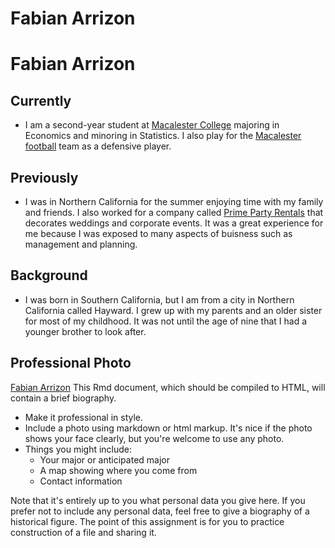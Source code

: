 Fabian Arrizon 
========================

Fabian Arrizon 
========================================================

## Currently

* I am a second-year student at [Macalester College](www.macalester.edu) majoring in Economics and minoring in Statistics. I also play for the [Macalester football](http://athletics.macalester.edu/index.aspx?path=football&tab=football2) team as a defensive player.   

## Previously 

* I was in Northern California for the summer enjoying time with my family and friends. I also worked for a company called [Prime Party Rentals](http://www.primepartyrentals.com/) that decorates weddings and corporate events. It was a great experience for me because I was exposed to many aspects of buisness such as management and planning. 

## Background 

* I was born in Southern California, but I am from a city in Northern California called Hayward. I grew up with my parents and an older sister for most of my childhood. It was not until the age of nine that I had a younger brother to look after. 


## Professional Photo 


[Fabian Arrizon](http://athletics.macalester.edu/images/2013/9/2/fabian_arrizon_13_crop.jpg)
This Rmd document, which should be compiled to HTML, will contain a brief biography.  

* Make it professional in style.
* Include a photo using markdown or html markup.  It's nice if the photo shows your face clearly, but you're welcome to use any photo.
* Things you might include:
    * Your major or anticipated major
    * A map showing where you come from
    * Contact information
    
Note that it's entirely up to you what personal data you give here.  If you prefer not to include any personal data, feel free to give a biography of a historical figure.  The point of this assignment is for you to practice construction of a file and sharing it.  




